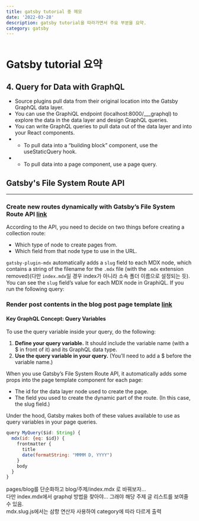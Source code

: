 ```yaml
---
title: gatsby tutorial 중 메모
date: '2022-03-28'
description: gatsby tutorial을 따라가면서 주요 부분을 요약.
category: gatsby
---
```


```toc
```

# Gatsby tutorial 요약
## 4. Query for Data with GraphQL
- Source plugins pull data from their original location into the Gatsby GraphQL data layer.
- You can use the GraphiQL endpoint (localhost:8000/___graphql) to explore the data in the data layer and design GraphQL queries.
- You can write GraphQL queries to pull data out of the data layer and into your React components.
- - To pull data into a “building block” component, use the useStaticQuery hook.
- - To pull data into a page component, use a page query.


## Gatsby's File System Route API
---
### Create new routes dynamically with Gatsby’s File System Route API [link](https://www.gatsbyjs.com/docs/tutorial/part-6/#create-new-routes-dynamically-with-gatsbys-file-system-route-api)
According to the API, you need to decide on two things before creating a collection route:

- Which type of node to create pages from.
- Which field from that node type to use in the URL.

`gatsby-plugin-mdx` automatically adds a `slug` field to each MDX node, which contains a string of the filename for the `.mdx` file (with the `.mdx` extension removed)(다만 `index.mdx`일 경우 index가 아니라 소속 폴더 이름으로 설정되는 듯). You can see the `slug` field’s value for each MDX node in GraphiQL. If you run the following query:  

### Render post contents in the blog post page template  [link](https://www.gatsbyjs.com/docs/tutorial/part-6/#render-post-contents-in-the-blog-post-page-template)

#### Key GraphQL Concept: Query Variables
To use the query variable inside your query, do the following:

1. **Define your query variable.** It should include the variable name (with a $ in front of it) and its GraphQL data type.
1. **Use the query variable in your query.** (You’ll need to add a $ before the variable name.)

When you use Gatsby’s File System Route API, it automatically adds some props into the page template component for each page:

- The id for the data layer node used to create the page.
- The field you used to create the dynamic part of the route. (In this case, the slug field.)

Under the hood, Gatsby makes both of these values available to use as query variables in your page queries.

```js
query MyQuery($id: String) {
  mdx(id: {eq: $id}) {
    frontmatter {
      title
      date(formatString: "MMMM D, YYYY")
    }
    body
  }
}
```

pages/blog를 단순화하고 blog/주제/index.mdx 로 바꿔보자...  
다만 index.mdx에서 graphql 방법을 찾아야...  그래야 해당 주제 글 리스트를 보여줄 수 있음.  
mdx.slug.js에서는 삼항 연산자 사용하여 category에 따라 다르게 출력
